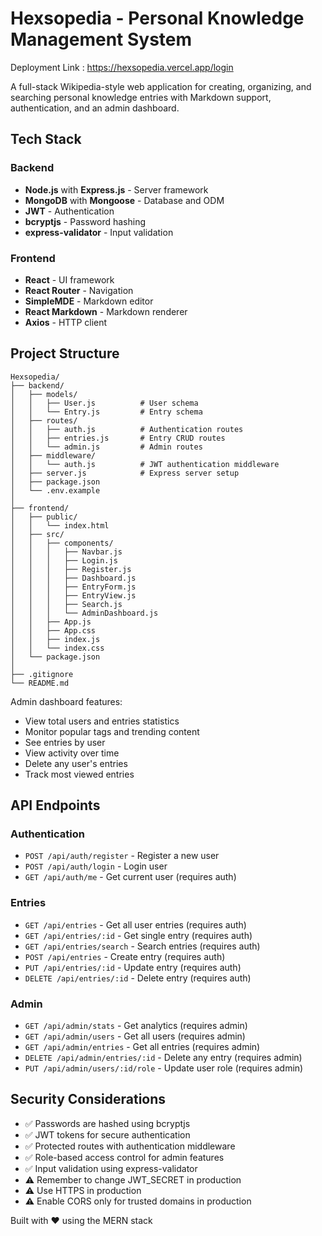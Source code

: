 # Hexsopedia - Personal Knowledge Management System

Deployment Link :
  https://hexsopedia.vercel.app/login

A full-stack Wikipedia-style web application for creating, organizing, and searching personal knowledge entries with Markdown support, authentication, and an admin dashboard.

## Tech Stack

### Backend
- **Node.js** with **Express.js** - Server framework
- **MongoDB** with **Mongoose** - Database and ODM
- **JWT** - Authentication
- **bcryptjs** - Password hashing
- **express-validator** - Input validation

### Frontend
- **React** - UI framework
- **React Router** - Navigation
- **SimpleMDE** - Markdown editor
- **React Markdown** - Markdown renderer
- **Axios** - HTTP client

## Project Structure

```
Hexsopedia/
├── backend/
│   ├── models/
│   │   ├── User.js          # User schema
│   │   └── Entry.js         # Entry schema
│   ├── routes/
│   │   ├── auth.js          # Authentication routes
│   │   ├── entries.js       # Entry CRUD routes
│   │   └── admin.js         # Admin routes
│   ├── middleware/
│   │   └── auth.js          # JWT authentication middleware
│   ├── server.js            # Express server setup
│   ├── package.json
│   └── .env.example
│
├── frontend/
│   ├── public/
│   │   └── index.html
│   ├── src/
│   │   ├── components/
│   │   │   ├── Navbar.js
│   │   │   ├── Login.js
│   │   │   ├── Register.js
│   │   │   ├── Dashboard.js
│   │   │   ├── EntryForm.js
│   │   │   ├── EntryView.js
│   │   │   ├── Search.js
│   │   │   └── AdminDashboard.js
│   │   ├── App.js
│   │   ├── App.css
│   │   ├── index.js
│   │   └── index.css
│   └── package.json
│
├── .gitignore
└── README.md
```

Admin dashboard features:
- View total users and entries statistics
- Monitor popular tags and trending content
- See entries by user
- View activity over time
- Delete any user's entries
- Track most viewed entries

## API Endpoints

### Authentication
- `POST /api/auth/register` - Register a new user
- `POST /api/auth/login` - Login user
- `GET /api/auth/me` - Get current user (requires auth)

### Entries
- `GET /api/entries` - Get all user entries (requires auth)
- `GET /api/entries/:id` - Get single entry (requires auth)
- `GET /api/entries/search` - Search entries (requires auth)
- `POST /api/entries` - Create entry (requires auth)
- `PUT /api/entries/:id` - Update entry (requires auth)
- `DELETE /api/entries/:id` - Delete entry (requires auth)

### Admin
- `GET /api/admin/stats` - Get analytics (requires admin)
- `GET /api/admin/users` - Get all users (requires admin)
- `GET /api/admin/entries` - Get all entries (requires admin)
- `DELETE /api/admin/entries/:id` - Delete any entry (requires admin)
- `PUT /api/admin/users/:id/role` - Update user role (requires admin)

## Security Considerations

- ✅ Passwords are hashed using bcryptjs
- ✅ JWT tokens for secure authentication
- ✅ Protected routes with authentication middleware
- ✅ Role-based access control for admin features
- ✅ Input validation using express-validator
- ⚠️ Remember to change JWT_SECRET in production
- ⚠️ Use HTTPS in production
- ⚠️ Enable CORS only for trusted domains in production

Built with ❤️ using the MERN stack
